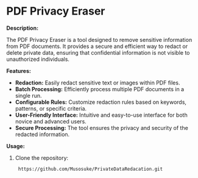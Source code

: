 # PDF Privacy Eraser

**Description:**

The PDF Privacy Eraser is a tool designed to remove sensitive information from PDF documents. It provides a secure and efficient way to redact or delete private data, ensuring that confidential information is not visible to unauthorized individuals.

**Features:**

- **Redaction:** 			Easily redact sensitive text or images within PDF files.
- **Batch Processing:** 		Efficiently process multiple PDF documents in a single run.
- **Configurable Rules:** 		Customize redaction rules based on keywords, patterns, or specific criteria.
- **User-Friendly Interface:** 	Intuitive and easy-to-use interface for both novice and advanced users.
- **Secure Processing:** 		The tool ensures the privacy and security of the redacted information.

**Usage:**

1. Clone the repository:
   ```bash
	https://github.com/Musosuke/PrivateDataRedacation.git
